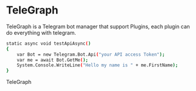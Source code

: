 # TeleGraph
TeleGraph is a Telegram bot manager that support Plugins, each plugin can do everything with telegram.

```sh
static async void testApiAsync()
{
    var Bot = new Telegram.Bot.Api("your API access Token");
    var me = await Bot.GetMe();
    System.Console.WriteLine("Hello my name is " + me.FirstName);
}
```
TeleGraph
